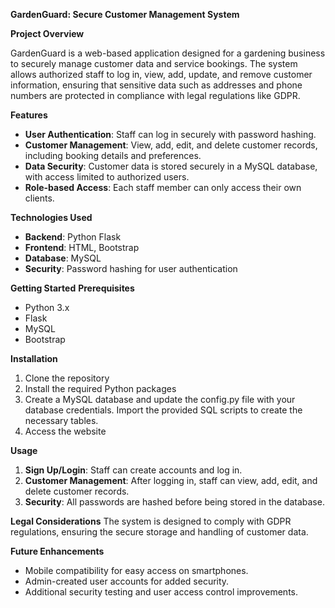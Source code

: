 <strong> GardenGuard: Secure Customer Management System </strong>

<strong>Project Overview</strong>

GardenGuard is a web-based application designed for a gardening business to securely manage customer data and service bookings. The system allows authorized staff to log in, view, add, update, and remove customer information, ensuring that sensitive data such as addresses and phone numbers are protected in compliance with legal regulations like GDPR.

<strong>Features</strong>

<ul>
<li><strong>User Authentication</strong>: Staff can log in securely with password hashing.</li>
<li><strong>Customer Management</strong>: View, add, edit, and delete customer records, including booking details and preferences.</li>
<li><strong>Data Security</strong>: Customer data is stored securely in a MySQL database, with access limited to authorized users.</li>
<li><strong>Role-based Access</strong>: Each staff member can only access their own clients.</li>
</ul>

<strong>Technologies Used</strong>

<ul>
<li><strong>Backend</strong>: Python Flask</li>
<li><strong>Frontend</strong>: HTML, Bootstrap</li>
<li><strong>Database</strong>: MySQL</li>
<li><strong>Security</strong>: Password hashing for user authentication</li>
</ul>

<strong>Getting Started</strong>
<strong>Prerequisites</strong>
<ul>
<li>Python 3.x </li>
<li>Flask</li>
<li>MySQL</li>
<li>Bootstrap</li>
</ul>

<strong>Installation</strong>
<ol>
  <li>Clone the repository</li>
  <li>Install the required Python packages</li>
  <li>Create a MySQL database and update the config.py file with your database credentials.
Import the provided SQL scripts to create the necessary tables.</li>
   <li>Access the website</li>
</ol>

<strong>Usage</strong>
<ol>
  <li><strong>Sign Up/Login</strong>: Staff can create accounts and log in.</li>
   <li><strong>Customer Management</strong>: After logging in, staff can view, add, edit, and delete customer records.</li>
    <li><strong>Security</strong>: All passwords are hashed before being stored in the database.</li>
</ol>


<strong>Legal Considerations</strong>
The system is designed to comply with GDPR regulations, ensuring the secure storage and handling of customer data.

<strong>Future Enhancements</strong>
<ul>
<li>Mobile compatibility for easy access on smartphones.</li>
  <li>Admin-created user accounts for added security.</li>
  <li>Additional security testing and user access control improvements.</li>
</ul>
